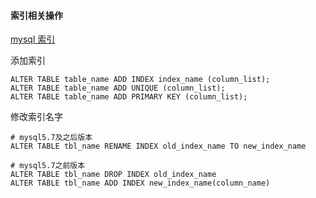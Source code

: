 #### 索引相关操作

[mysql 索引](https://www.cnblogs.com/tianhuilove/archive/2011/09/05/2167795.html)

添加索引
```
ALTER TABLE table_name ADD INDEX index_name (column_list);
ALTER TABLE table_name ADD UNIQUE (column_list);
ALTER TABLE table_name ADD PRIMARY KEY (column_list);
```

修改索引名字
```
# mysql5.7及之后版本
ALTER TABLE tbl_name RENAME INDEX old_index_name TO new_index_name

# mysql5.7之前版本
ALTER TABLE tbl_name DROP INDEX old_index_name
ALTER TABLE tbl_name ADD INDEX new_index_name(column_name)
```

